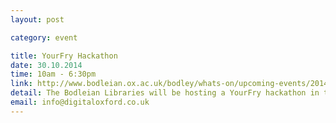 ```yaml
---
layout: post

category: event

title: YourFry Hackathon
date: 30.10.2014
time: 10am - 6:30pm
link: http://www.bodleian.ox.ac.uk/bodley/whats-on/upcoming-events/2014/oct/yourfry-hackathon
detail: The Bodleian Libraries will be hosting a YourFry hackathon in their new Weston Library, bringing together students, researchers from all disciplines, and members of the public with an interest in the intersection between technology and literature.
email: info@digitaloxford.co.uk
---
```

